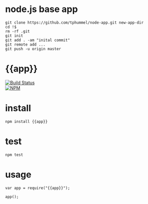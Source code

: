 # node.js base app

    git clone https://github.com/tphummel/node-app.git new-app-dir
    cd !$
    rm -rf .git
    git init
    git add . -am "inital commit"
    git remote add ...
    git push -u origin master


# {{app}}

[![Build Status](https://travis-ci.org/{{author}}/{{app}}.png)](https://travis-ci.org/{{author}}/{{app}})  
[![NPM](https://nodei.co/npm/{{app}}.png?downloads=true)](https://nodei.co/npm/{{app}}/)

# install

    npm install {{app}}

# test

    npm test

# usage

    var app = require("{{app}}");
    
    app();
